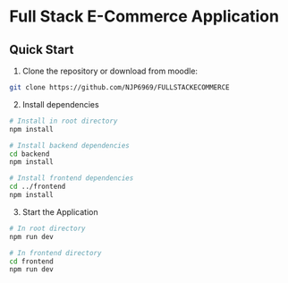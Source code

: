 # Full Stack E-Commerce Application

## Quick Start


1. Clone the repository or download from moodle:
```bash
git clone https://github.com/NJP6969/FULLSTACKECOMMERCE
```


2. Install dependencies
```bash
# Install in root directory
npm install

# Install backend dependencies
cd backend
npm install

# Install frontend dependencies
cd ../frontend
npm install
```
3. Start the Application
```bash
# In root directory
npm run dev

# In frontend directory
cd frontend
npm run dev
```
